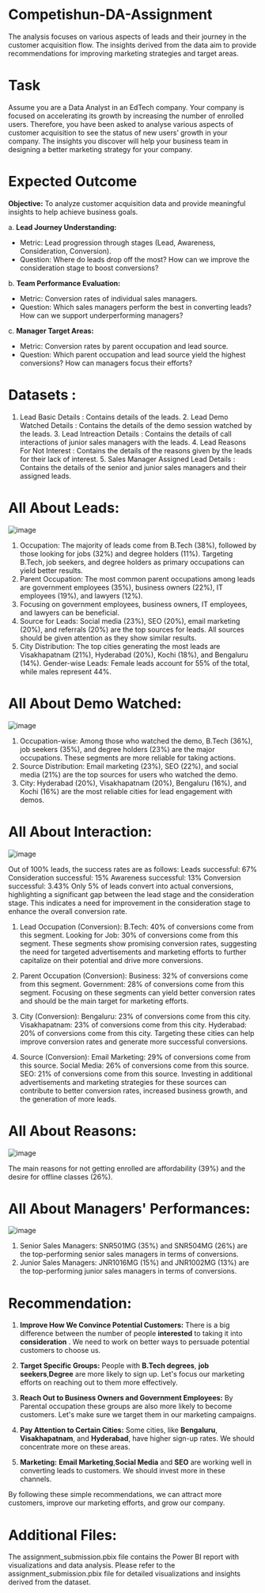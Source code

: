 # Competishun-DA-Assignment
 The analysis focuses on various aspects of leads and their journey in the customer acquisition flow. The insights derived from the data aim to provide recommendations for improving marketing strategies and target areas.

 # Task
Assume you are a Data Analyst in an EdTech company. Your company is focused on accelerating its growth by increasing the number of enrolled users.
Therefore, you have been asked to analyse various aspects of customer acquisition to see the status of new users’ growth in your company. The insights you discover will help your business team in designing a better marketing strategy for your company.

# Expected Outcome

**Objective:**
To analyze customer acquisition data and provide meaningful insights to help achieve business goals.

a. **Lead Journey Understanding:**
   - Metric: Lead progression through stages (Lead, Awareness, Consideration, Conversion).
   - Question: Where do leads drop off the most? How can we improve the consideration stage to boost conversions?

b. **Team Performance Evaluation:**
   - Metric: Conversion rates of individual sales managers.
   - Question: Which sales managers perform the best in converting leads? How can we support underperforming managers?

c. **Manager Target Areas:**
   - Metric: Conversion rates by parent occupation and lead source.
   - Question: Which parent occupation and lead source yield the highest conversions? How can managers focus their efforts?

# Datasets :
  1. Lead Basic Details : Contains details of the leads.
	 2. Lead Demo Watched  Details : Contains the details of the demo session watched by the leads.
	 3. Lead Intreaction Details : Contains the details of call interactions of junior sales managers with the leads.
	 4. Lead Reasons For Not Interest : Contains the details of the reasons given by the leads for their lack of interest.
	 5. Sales Manager Assigned Lead Details : Contains the details of the senior and junior sales managers and their assigned leads.


 # All About Leads:

 ![image](https://github.com/ipratham7/Competishun-DA-Assignment/assets/64377030/b8d49ff7-645d-472e-a12b-d2f2d7b7ad7c)


1. Occupation: The majority of leads come from B.Tech (38%), followed by those looking for jobs (32%) and degree holders (11%). Targeting B.Tech, job seekers, and degree holders as primary occupations can yield better results.
2. Parent Occupation: The most common parent occupations among leads are government employees (35%), business owners (22%), IT employees (19%), and lawyers (12%).
3. Focusing on government employees, business owners, IT employees, and lawyers can be beneficial.
4. Source for Leads: Social media (23%), SEO (20%), email marketing (20%), and referrals (20%) are the top sources for leads. All sources should be given attention as they show similar results.
5. City Distribution: The top cities generating the most leads are Visakhapatnam (21%), Hyderabad (20%), Kochi (18%), and Bengaluru (14%).
Gender-wise Leads: Female leads account for 55% of the total, while males represent 44%.

# All About Demo Watched:

![image](https://github.com/ipratham7/Competishun-DA-Assignment/assets/64377030/96531522-5f3f-4cec-8c70-93b5be4ad9c3)


1. Occupation-wise: Among those who watched the demo, B.Tech (36%), job seekers (35%), and degree holders (23%) are the major occupations. These segments are more reliable for taking actions.
2. Source Distribution: Email marketing (23%), SEO (22%), and social media (21%) are the top sources for users who watched the demo.
3. City: Hyderabad (20%), Visakhapatnam (20%), Bengaluru (16%), and Kochi (16%) are the most reliable cities for lead engagement with demos.

# All About Interaction:

![image](https://github.com/ipratham7/Competishun-DA-Assignment/assets/64377030/a812a150-990e-4e37-bdf5-e9d6ebe82b8c)

Out of 100% leads, the success rates are as follows:
  Leads successful: 67%
  Consideration successful: 15%
  Awareness successful: 13%
  Conversion successful: 3.43%
Only 5% of leads convert into actual conversions, highlighting a significant gap between the lead stage and the consideration stage. This indicates a need for improvement in the consideration stage to enhance the overall conversion rate.

1. Lead Occupation (Conversion):
B.Tech: 40% of conversions come from this segment.
Looking for Job: 30% of conversions come from this segment.
These segments show promising conversion rates, suggesting the need for targeted advertisements and marketing efforts to further capitalize on their potential and drive more conversions.

2. Parent Occupation (Conversion):
 Business: 32% of conversions come from this segment.
 Government: 28% of conversions come from this segment.
 Focusing on these segments can yield better conversion rates and should be the main target for marketing efforts.
3. City (Conversion):
 Bengaluru: 23% of conversions come from this city.
 Visakhapatnam: 23% of conversions come from this city.
 Hyderabad: 20% of conversions come from this city.
 Targeting these cities can help improve conversion rates and generate more successful conversions.
4. Source (Conversion):
 Email Marketing: 29% of conversions come from this source.
 Social Media: 26% of conversions come from this source.
 SEO: 21% of conversions come from this source.
Investing in additional advertisements and marketing strategies for these sources can contribute to better conversion rates, increased business growth, and the generation of more leads.

# All About Reasons:

![image](https://github.com/ipratham7/Competishun-DA-Assignment/assets/64377030/2c4089a5-fde5-4a53-a71a-3d9fb50257ba)


The main reasons for not getting enrolled are affordability (39%) and the desire for offline classes (26%).

# All About Managers' Performances:

![image](https://github.com/ipratham7/Competishun-DA-Assignment/assets/64377030/31f657b9-dcc3-4b6a-b343-958767bc51d9)

1. Senior Sales Managers: SNR501MG (35%) and SNR504MG (26%) are the top-performing senior sales managers in terms of conversions.
2. Junior Sales Managers: JNR1016MG (15%) and JNR1002MG (13%) are the top-performing junior sales managers in terms of conversions.
   
# Recommendation: 

1. **Improve How We Convince Potential Customers:** There is a big difference between the number of people **interested** to taking it into **consideration** . We need to work on better ways to persuade potential customers to choose us.

2. **Target Specific Groups:** People with **B.Tech degrees**, **job seekers**,**Degree**  are more likely to sign up. Let's focus our marketing efforts on reaching out to them more effectively.

3. **Reach Out to Business Owners and Government Employees:** By Parental occupation these groups are also more likely to become customers. Let's make sure we target them in our marketing campaigns.

4. **Pay Attention to Certain Cities:** Some cities, like **Bengaluru**, **Visakhapatnam**, and **Hyderabad**, have higher sign-up rates. We should concentrate more on these areas.

5. **Marketing:** **Email Marketing**,**Social Media** and **SEO** are working well in converting leads to customers. We should invest more in these channels.

By following these simple recommendations, we can attract more customers, improve our marketing efforts, and grow our company.
   
# Additional Files:
The assignment_submission.pbix file contains the Power BI report with visualizations and data analysis.
Please refer to the assignment_submission.pbix file for detailed visualizations and insights derived from the dataset.
